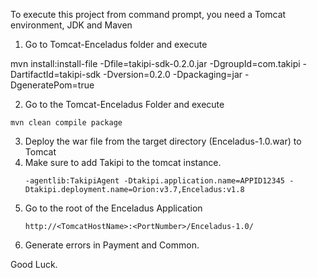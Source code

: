 To execute this project from command prompt, you need a Tomcat environment, JDK and Maven

1.  Go to Tomcat-Enceladus folder and execute

mvn install:install-file -Dfile=takipi-sdk-0.2.0.jar -DgroupId=com.takipi -DartifactId=takipi-sdk -Dversion=0.2.0 -Dpackaging=jar -DgeneratePom=true

2.  Go to the Tomcat-Enceladus Folder and execute
```
mvn clean compile package
```
3. Deploy the war file from the target directory (Enceladus-1.0.war) to Tomcat
4. Make sure to add Takipi to the tomcat instance.
	```
	-agentlib:TakipiAgent -Dtakipi.application.name=APPID12345 -Dtakipi.deployment.name=Orion:v3.7,Enceladus:v1.8
	```
5. Go to the root of the Enceladus Application
    ```
    http://<TomcatHostName>:<PortNumber>/Enceladus-1.0/
    ```
5. Generate errors in Payment and Common.

Good Luck.